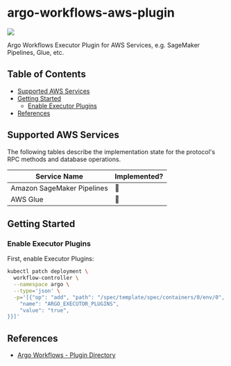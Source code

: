 # argo-workflows-aws-plugin

<a href="https://github.com/greenpau/argo-workflows-aws-plugin/actions/" target="_blank"><img src="https://github.com/greenpau/argo-workflows-aws-plugin/workflows/build/badge.svg"></a>

Argo Workflows Executor Plugin for AWS Services, e.g. SageMaker Pipelines, Glue, etc.

<!-- begin-markdown-toc -->
## Table of Contents

* [Supported AWS Services](#supported-aws-services)
* [Getting Started](#getting-started)
  * [Enable Executor Plugins](#enable-executor-plugins)
* [References](#references)

<!-- end-markdown-toc -->

## Supported AWS Services

The following tables describe the implementation state for the protocol's RPC
methods and database operations.

| **Service Name** | **Implemented?** |
| --- | --- |
| Amazon SageMaker Pipelines | :construction: |
| AWS Glue | :construction: |


## Getting Started

### Enable Executor Plugins

First, enable Executor Plugins:

```bash
kubectl patch deployment \
  workflow-controller \
  --namespace argo \
  --type='json' \
  -p='[{"op": "add", "path": "/spec/template/spec/containers/0/env/0", "value": {
    "name": "ARGO_EXECUTOR_PLUGINS",
    "value": "true",
}}]'
```

## References

* [Argo Workflows - Plugin Directory](https://argoproj.github.io/argo-workflows/plugin-directory/)
